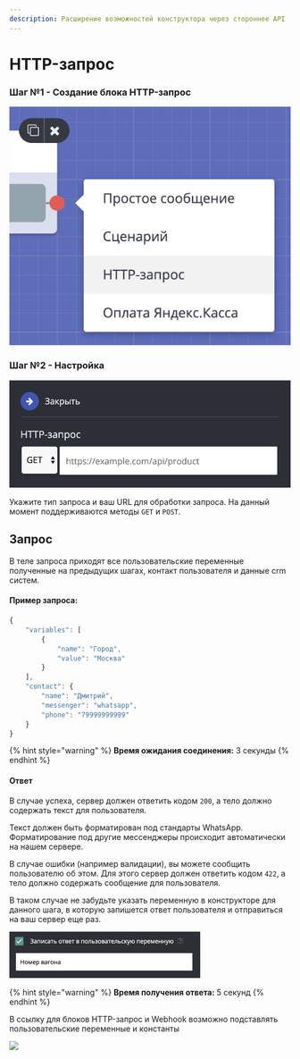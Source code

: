 ```yaml
---
description: Расширение возможностей конструктора через стороннее API
---
```


# HTTP-запрос

### Шаг №1 - Создание блока HTTP-запрос

![Меню создания блока HTTP-запрос](<../../.gitbook/assets/image (157).png>)

### Шаг №2 - Настройка

![Настройка HTTP-запроса](<../../.gitbook/assets/image (158).png>)

Укажите тип запроса и ваш URL для обработки запроса. На данный момент поддерживаются методы `GET` и `POST`.

## Запрос

В теле запроса приходят все пользовательские переменные полученные на предыдущих шагах, контакт пользователя и данные crm систем.

#### Пример запроса:

```javascript
{
    "variables": [
        {
            "name": "Город",
            "value": "Москва"
        }
    ],
    "contact": {
        "name": "Дмитрий",
        "messenger": "whatsapp",
        "phone": "79999999999"
    }
}
```

{% hint style="warning" %}
**Время ожидания соединения:** 3 секунды
{% endhint %}

#### Ответ

В случае успеха, сервер должен ответить кодом `200`, а тело должно содержать текст для пользователя.

Текст должен быть форматирован под стандарты WhatsApp. Форматирование под другие мессенджеры происходит автоматически на нашем сервере.

В случае ошибки (например валидации), вы можете сообщить пользователю об этом. Для этого сервер должен ответить кодом `422`, а тело должно содержать сообщение для пользователя.

В таком случае не забудьте указать переменную в конструкторе для данного шага, в которую запишется ответ пользователя и отправиться на ваш сервер еще раз.

![Переменная в блоке HTTP-запроса](<../../.gitbook/assets/image (121).png>)

{% hint style="warning" %}
**Время получения ответа:** 5 секунд
{% endhint %}

В ссылку для блоков HTTP-запрос и Webhook возможно подставлять пользовательские переменные и константы

![](../../.gitbook/assets/5г.png)
